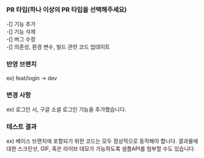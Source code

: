 ### PR 타입(하나 이상의 PR 타입을 선택해주세요)
-[] 기능 추가   
-[] 기능 삭제   
-[] 버그 수정   
-[] 의존성, 환경 변수, 빌드 관련 코드 업데이트   

### 반영 브랜치
ex) feat/login -> dev

### 변경 사항
ex) 로그인 시, 구글 소셜 로그인 기능을 추가했습니다.

### 테스트 결과
ex) 베이스 브랜치에 포함되기 위한 코드는 모두 정상적으로 동작해야 합니다. 결과물에 대한 스크린샷, GIF, 혹은 라이브 데모가 가능하도록 샘플API를 첨부할 수도 있습니다.
